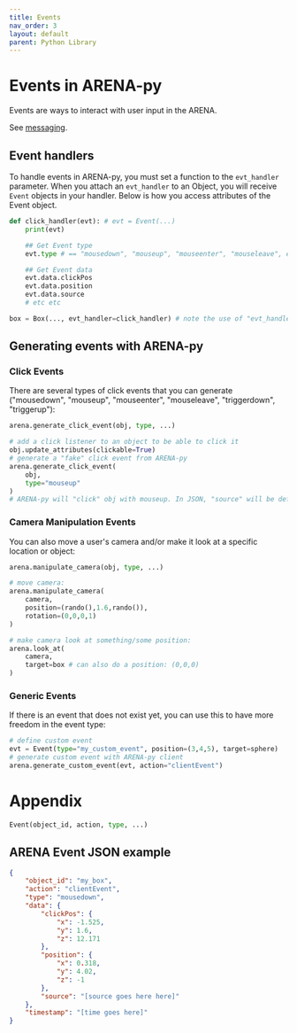 ```yaml
---
title: Events
nav_order: 3
layout: default
parent: Python Library
---
```


# Events in ARENA-py

Events are ways to interact with user input in the ARENA.

See [messaging](https://arena.conix.io/content/messaging/examples.html).

## Event handlers
To handle events in ARENA-py, you must set a function to the `evt_handler` parameter.
When you attach an `evt_handler` to an Object, you will receive `Event` objects in your handler.
Below is how you access attributes of the Event object.

```python
def click_handler(evt): # evt = Event(...)
    print(evt)

    ## Get Event type
    evt.type # == "mousedown", "mouseup", "mouseenter", "mouseleave", etc

    ## Get Event data
    evt.data.clickPos
    evt.data.position
    evt.data.source
    # etc etc

box = Box(..., evt_handler=click_handler) # note the use of "evt_handler=click_handler"
```

## Generating events with ARENA-py
### Click Events
There are several types of click events that you can generate ("mousedown", "mouseup", "mouseenter", "mouseleave", "triggerdown", "triggerup"):
```python
arena.generate_click_event(obj, type, ...)

# add a click listener to an object to be able to click it
obj.update_attributes(clickable=True)
# generate a "fake" click event from ARENA-py
arena.generate_click_event(
    obj,
    type="mouseup"
)
# ARENA-py will "click" obj with mouseup. In JSON, "source" will be defined as "arena_lib_[some random id here]".
```

### Camera Manipulation Events
You can also move a user's camera and/or make it look at a specific location or object:
```python
arena.manipulate_camera(obj, type, ...)

# move camera:
arena.manipulate_camera(
    camera,
    position=(rando(),1.6,rando()),
    rotation=(0,0,0,1)
)

# make camera look at something/some position:
arena.look_at(
    camera,
    target=box # can also do a position: (0,0,0)
)
```

### Generic Events
If there is an event that does not exist yet, you can use this to have more freedom in the event type:
```python
# define custom event
evt = Event(type="my_custom_event", position=(3,4,5), target=sphere)
# generate custom event with ARENA-py client
arena.generate_custom_event(evt, action="clientEvent")
```

# Appendix
```python
Event(object_id, action, type, ...)
```

## ARENA Event JSON example
```json
{
    "object_id": "my_box",
    "action": "clientEvent",
    "type": "mousedown",
    "data": {
        "clickPos": {
            "x": -1.525,
            "y": 1.6,
            "z": 12.171
        },
        "position": {
            "x": 0.318,
            "y": 4.02,
            "z": -1
        },
        "source": "[source goes here here]"
    },
    "timestamp": "[time goes here]"
}
```
